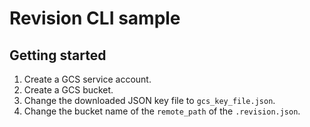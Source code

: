 # Revision CLI sample

## Getting started

1. Create a GCS service account.
2. Create a GCS bucket.
3. Change the downloaded JSON key file to `gcs_key_file.json`.
4. Change the bucket name of the `remote_path` of the `.revision.json`.
